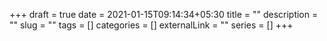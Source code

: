 +++ 
draft = true
date = 2021-01-15T09:14:34+05:30
title = ""
description = ""
slug = "" 
tags = []
categories = []
externalLink = ""
series = []
+++
